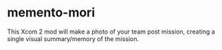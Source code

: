 # memento-mori
This Xcom 2 mod will make a photo of your team post mission, creating a single visual summary/memory of the mission.
